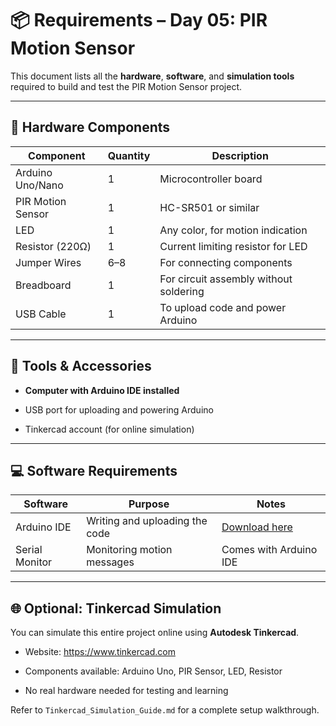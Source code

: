 # 📦 Requirements – Day 05: PIR Motion Sensor

This document lists all the **hardware**, **software**, and **simulation tools** required to build and test the PIR Motion Sensor project.

---

## 🔌 Hardware Components

| Component         | Quantity | Description                            |
| ----------------- | -------- | -------------------------------------- |
| Arduino Uno/Nano  | 1        | Microcontroller board                  |
| PIR Motion Sensor | 1        | HC-SR501 or similar                    |
| LED               | 1        | Any color, for motion indication       |
| Resistor (220Ω)   | 1        | Current limiting resistor for LED      |
| Jumper Wires      | 6–8      | For connecting components              |
| Breadboard        | 1        | For circuit assembly without soldering |
| USB Cable         | 1        | To upload code and power Arduino       |

---

## 🧰 Tools & Accessories

- **Computer with Arduino IDE installed**

- USB port for uploading and powering Arduino

- Tinkercad account (for online simulation)

---

## 💻 Software Requirements

| Software       | Purpose                        | Notes                                               |
| -------------- | ------------------------------ | --------------------------------------------------- |
| Arduino IDE    | Writing and uploading the code | [Download here](https://www.arduino.cc/en/software) |
| Serial Monitor | Monitoring motion messages     | Comes with Arduino IDE                              |

---

## 🌐 Optional: Tinkercad Simulation

You can simulate this entire project online using **Autodesk Tinkercad**.

- Website: https://www.tinkercad.com

- Components available: Arduino Uno, PIR Sensor, LED, Resistor

- No real hardware needed for testing and learning

Refer to `Tinkercad_Simulation_Guide.md` for a complete setup walkthrough.
